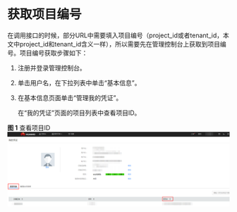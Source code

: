 # 获取项目编号<a name="ZH-CN_TOPIC_0101805345"></a>

在调用接口的时候，部分URL中需要填入项目编号（project\_id或者tenant\_id，本文中project\_id和tenant\_id含义一样），所以需要先在管理控制台上获取到项目编号。项目编号获取步骤如下：

1.  注册并登录管理控制台。
2.  单击用户名，在下拉列表中单击“基本信息”。
3.  在基本信息页面单击“管理我的凭证”。

    在“我的凭证”页面的项目列表中查看项目ID。


**图 1**  查看项目ID<a name="zh-cn_topic_0022240255_fig48412424201120"></a>  
![](figures/查看项目ID.png "查看项目ID")

